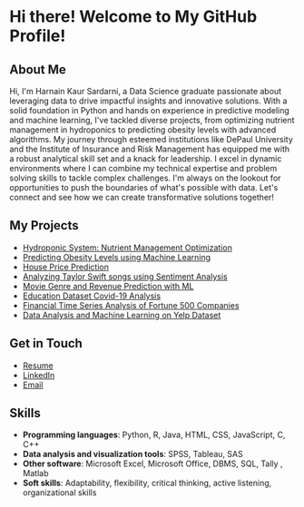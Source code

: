 # Hi there! Welcome to My GitHub Profile!

## About Me
Hi, I'm Harnain Kaur Sardarni, a Data Science graduate passionate about leveraging data to drive impactful insights and innovative solutions. With a solid foundation in Python and hands on experience in predictive modeling and machine learning, I've tackled diverse projects, from optimizing nutrient management in hydroponics to predicting obesity levels with advanced algorithms. My journey through esteemed institutions like DePaul University and the Institute of Insurance and Risk Management has equipped me with a robust analytical skill set and a knack for leadership. I excel in dynamic environments where I can combine my technical expertise and problem solving skills to tackle complex challenges. I'm always on the lookout for opportunities to push the boundaries of what's possible with data. Let's connect and see how we can create transformative solutions together!

## My Projects
- [Hydroponic System: Nutrient Management Optimization](https://github.com/harnain13/Hydroponic-System-Nutrient-Management-Optimization)
- [Predicting Obesity Levels using Machine Learning](https://github.com/harnain13/Predicting-Obesity-Levels-using-ML)
- [House Price Prediction](https://github.com/harnain13/House-Price-Prediction)
- [Analyzing Taylor Swift songs using Sentiment Analysis](https://github.com/harnain13/Analyzing-Taylor-Swift-songs-using-Sentiment-Analysis)
- [Movie Genre and Revenue Prediction with ML](https://github.com/harnain13/Movie-Genre-and-Revenue-Prediction-with-Machine-Learning)
- [Education Dataset Covid-19 Analysis](https://github.com/harnain13/Impact-of-COVID-19-on-education)
- [Financial Time Series Analysis of Fortune 500 Companies](https://github.com/harnain13/Financial-Time-Series-Analysis-of-Fortune-500-Companies)
- [Data Analysis and Machine Learning on Yelp Dataset](https://github.com/harnain13/Data-Analysis-using-ML-on-Yelp-DatasetYelp-Dataset)

## Get in Touch
- [Resume](https://github.com/harnain13/Resume/blob/main/HARNAIN_KAUR_S_RESUME.pdf)
- [LinkedIn](https://www.linkedin.com/in/harnain-kaur-22032001w13/)
- [Email](mailto:harnain13@gmail.com)

## Skills
- **Programming languages**: Python, R, Java, HTML, CSS, JavaScript, C, C++
- **Data analysis and visualization tools**: SPSS, Tableau, SAS 
- **Other software**: Microsoft Excel, Microsoft Office, DBMS, SQL, Tally , Matlab 
- **Soft skills**: Adaptability, flexibility, critical thinking, active listening, organizational skills
